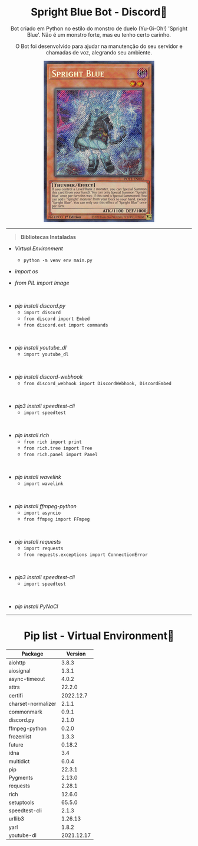<div align="center">

# Spright Blue Bot - Discord🤖

</div>

<p align="center">
    Bot criado em Python no estilo do monstro de duelo (Yu-Gi-Oh!) 'Spright Blue'. Não é um monstro forte, mas eu tenho certo carinho.
</p>
<p align="center">
    O Bot foi desenvolvido para ajudar na manutenção do seu servidor e chamadas de voz, alegrando seu ambiente.
</p>

<div align="center">
    <img src="Spright Blue/img/SprightBlue.png"/>
</div>

<hr>

> **Bibliotecas Instaladas**

* _Virtual Environment_
    * `python -m venv env main.py`

* _import os_

* _from PIL import Image_

<br>

* _pip install discord.py_
    * `import discord`
    * `from discord import Embed`
    * `from discord.ext import commands`

<br>

* _pip install youtube_dl_
    * `import youtube_dl`

<br>

* _pip install discord-webhook_
    * `from discord_webhook import DiscordWebhook, DiscordEmbed`

<br>

* _pip3 install speedtest-cli_
    * `import speedtest`

<br>

* _pip install rich_
    * `from rich import print`
    * `from rich.tree import Tree`
    * `from rich.panel import Panel`

<br>

* _pip install wavelink_
    * `import wavelink`

<br>

* _pip install ffmpeg-python_
    * `import asyncio`
    * `from ffmpeg import FFmpeg`

<br>

* _pip install requests_
    * `import requests`
    * `from requests.exceptions import ConnectionError`


<br>

* _pip3 install speedtest-cli_
    * `import speedtest`

<br>

* _pip install PyNaCl_

<hr>

<div align="center">

# Pip list - Virtual Environment🤖

Package | Version
--- | ---
aiohttp            | 3.8.3
aiosignal          | 1.3.1
async-timeout      | 4.0.2
attrs              | 22.2.0
certifi            | 2022.12.7
charset-normalizer | 2.1.1
commonmark         | 0.9.1
discord.py         | 2.1.0
ffmpeg-python      | 0.2.0
frozenlist         | 1.3.3
future             | 0.18.2
idna               | 3.4
multidict          | 6.0.4
pip                | 22.3.1
Pygments           | 2.13.0
requests           | 2.28.1
rich               | 12.6.0
setuptools         | 65.5.0
speedtest-cli      | 2.1.3
urllib3            | 1.26.13
yarl               | 1.8.2
youtube-dl         | 2021.12.17
</div>